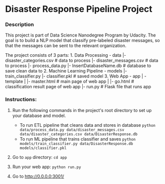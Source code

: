 # Disaster Response Pipeline Project
### Description
This project is part of Data Science Nanodegree Program by Udacity. The goal is to build a NLP model that classify pre-labeled disaster messages, so that the messages
can be sent to the relevant organization. 

The project consists of 3 parts:
    1. Data Processing
    - data
    |- disaster_categories.csv  # data to process 
    |- disaster_messages.csv  # data to process
    |- process_data.py
    |- InsertDatabaseName.db   # database to save clean data to
    2. Machine Learning Pipeline 
    - models
    |- train_classifier.py
    |- classifier.pkl  # saved model 
    3. Web App
    - app
    | - template
    | |- master.html  # main page of web app
    | |- go.html  # classification result page of web app
    |- run.py  # Flask file that runs app

### Instructions:
1. Run the following commands in the project's root directory to set up your database and model.

    - To run ETL pipeline that cleans data and stores in database
        `python data/process_data.py data/disaster_messages.csv data/disaster_categories.csv data/DisasterResponse.db`
    - To run ML pipeline that trains classifier and saves
        `python models/train_classifier.py data/DisasterResponse.db models/classifier.pkl`

2. Go to `app` directory: `cd app`

3. Run your web app: `python run.py`

4. Go to http://0.0.0.0:3001/
